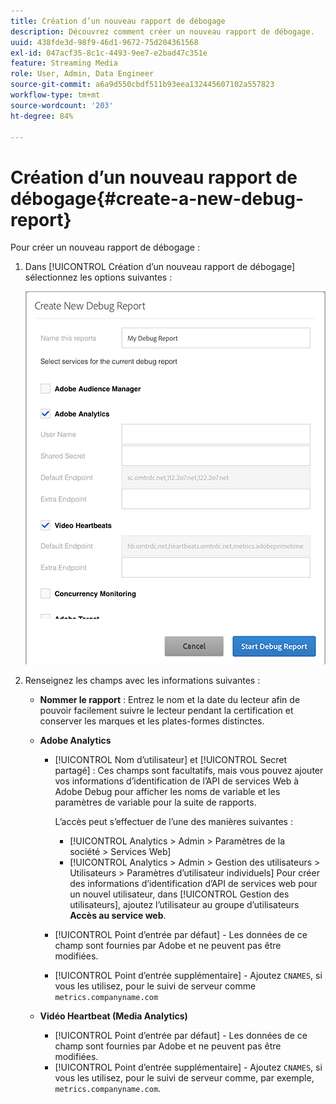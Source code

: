 ```yaml
---
title: Création d’un nouveau rapport de débogage
description: Découvrez comment créer un nouveau rapport de débogage.
uuid: 438fde3d-98f9-46d1-9672-75d204361568
exl-id: 047acf35-8c1c-4493-9ee7-e2bad47c351e
feature: Streaming Media
role: User, Admin, Data Engineer
source-git-commit: a6a9d550cbdf511b93eea132445607102a557823
workflow-type: tm+mt
source-wordcount: '203'
ht-degree: 84%

---
```


# Création d’un nouveau rapport de débogage{#create-a-new-debug-report}

Pour créer un nouveau rapport de débogage :

1. Dans [!UICONTROL Création d’un nouveau rapport de débogage] sélectionnez les options suivantes :

   ![](assets/create-new-debug-report.png)

1. Renseignez les champs avec les informations suivantes :

   * **Nommer le rapport** : Entrez le nom et la date du lecteur afin de pouvoir facilement suivre le lecteur pendant la certification et conserver les marques et les plates-formes distinctes.
   * **Adobe Analytics**

      * [!UICONTROL Nom d’utilisateur] et [!UICONTROL Secret partagé] : Ces champs sont facultatifs, mais vous pouvez ajouter vos informations d’identification de l’API de services Web à Adobe Debug pour afficher les noms de variable et les paramètres de variable pour la suite de rapports.

        L’accès peut s’effectuer de l’une des manières suivantes :

         * [!UICONTROL Analytics > Admin > Paramètres de la société > Services Web]
         * [!UICONTROL Analytics > Admin > Gestion des utilisateurs > Utilisateurs > Paramètres d’utilisateur individuels] Pour créer des informations d’identification d’API de services web pour un nouvel utilisateur, dans [!UICONTROL Gestion des utilisateurs], ajoutez l’utilisateur au groupe d’utilisateurs **Accès au service web**.

      * [!UICONTROL Point d’entrée par défaut] - Les données de ce champ sont fournies par Adobe et ne peuvent pas être modifiées.
      * [!UICONTROL Point d’entrée supplémentaire] - Ajoutez `CNAMES`, si vous les utilisez, pour le suivi de serveur comme `metrics.companyname.com`

   * **Vidéo Heartbeat (Media Analytics)**

      * [!UICONTROL Point d’entrée par défaut] - Les données de ce champ sont fournies par Adobe et ne peuvent pas être modifiées.
      * [!UICONTROL Point d’entrée supplémentaire] - Ajoutez `CNAMES`, si vous les utilisez, pour le suivi de serveur comme, par exemple, `metrics.companyname.com`.
